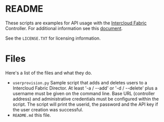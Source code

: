 # README
These scripts are examples for API usage with the [Intercloud Fabric](http://www.cisco.com/go/intercloud) Controller. For additional information see this [document](https://communities.cisco.com/community/developer/networking/cloud-and-systems-management/intercloud-fabric/blog/2015/01/23/getting-start-with-intercloud-fabric-apis).

See the `LICENSE.TXT` for licensing information.

# Files
Here's a list of the files and what they do.

* `userprovision.py` Sample script that adds and deletes users to a Intercloud Fabric Director. At least '-a / --add' or '-d / --delete' plus a username must be given on the command line. Base URL (controller address) and administrative credentials must be configured within the script. The script will print the userid, the password and the API key if the user creation was successful.
* `README.md` this file.
